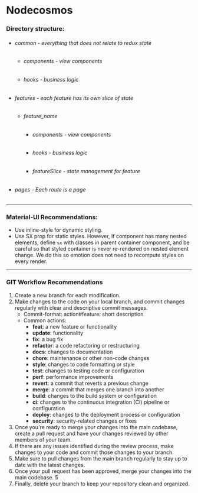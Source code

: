 # Nodecosmos

### Directory structure: 
   * ###### common - everything that does not relate to redux state
     * ###### components - view components
     * ###### hooks - business logic
   * ###### features - each feature has its own slice of state
     * ###### feature_name
       * ###### components - view components
       * ###### hooks - business logic
       * ###### featureSlice - state management for feature
   * ###### pages - Each route is a page

---
### Material-UI Recommendations:

* Use inline-style for dynamic styling.
* Use SX prop for static styles. However, If component has many nested elements, define `sx` 
with classes in parent container component, and be careful so that styled container is never re-rendered 
on nested element change. We do this so emotion does not need to recompute styles on every render.

---
### GIT Workflow Recommendations

1) Create a new branch for each modification.
2) Make changes to the code on your local branch, and commit changes regularly with clear and descriptive commit messages.
   * Commit-format: action#feature: short description
   * Common actions:
     * **feat**: a new feature or functionality
     * **update**: functionality
     * **fix**: a bug fix
     * **refactor**: a code refactoring or restructuring
     * **docs**: changes to documentation
     * **chore**: maintenance or other non-code changes
     * **style**: changes to code formatting or style
     * **test**: changes to testing code or configuration
     * **perf**: performance improvements
     * **revert**: a commit that reverts a previous change
     * **merge**: a commit that merges one branch into another
     * **build**: changes to the build system or configuration
     * **ci**: changes to the continuous integration (CI) pipeline or configuration
     * **deploy**: changes to the deployment process or configuration
     * **security**: security-related changes or fixes
3) Once you're ready to merge your changes into the main codebase, create a pull request and have your changes reviewed by other members of your team.
4) If there are any issues identified during the review process, make changes to your code and commit those changes to your branch.
5) Make sure to pull changes from the main branch regularly to stay up to date with the latest changes.
6) Once your pull request has been approved, merge your changes into the main codebase. 5
7) Finally, delete your branch to keep your repository clean and organized.
